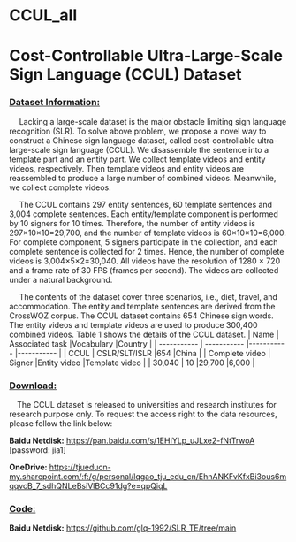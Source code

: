 # CCUL_all
# Cost-Controllable Ultra-Large-Scale Sign Language (CCUL) Dataset

### <u>Dataset Information:</u>
&emsp; Lacking a large-scale dataset is the major obstacle limiting sign language recognition (SLR). To solve above problem, we propose a novel way to construct a Chinese sign language dataset, called cost-controllable ultra-large-scale sign language (CCUL). We disassemble the sentence into a template part and an entity part. We collect template videos and entity videos, respectively. Then template videos and entity videos are reassembled to produce a large number of combined videos. Meanwhile, we collect complete videos.

&emsp; The CCUL contains 297 entity sentences, 60 template sentences and 3,004 complete sentences. Each entity/template component is performed by 10 signers for 10 times. Therefore, the number of entity videos is 297×10×10=29,700, and the number of template videos is 60×10×10=6,000. For complete component, 5 signers participate in the collection, and each complete sentence is collected for 2 times. Hence, the number of complete videos is 3,004×5×2=30,040. All videos have the resolution of 1280 × 720 and a frame rate of 30 FPS (frames per second). The videos are collected under a natural background. 

&emsp; The contents of the dataset cover three scenarios, i.e., diet, travel, and accommodation. The entity and template sentences are derived from the CrossWOZ corpus. The CCUL dataset contains 654 Chinese sign words. The entity videos and template videos are used to produce 300,400 combined videos. Table 1 shows the details of the CCUL dataset.
| Name      | Associated task |Vocabulary |Country |
| ----------- | ----------- |----------- |----------- |
| CCUL     | CSLR/SLT/ISLR       |654       |China       |
| Complete video     | Signer |Entity video |Template video |
| 30,040  | 10        |29,700        |6,000        |

### <u>Download:</u>
&emsp;The CCUL dataset is released to universities and research institutes for research purpose only. To request the access right to the data resources, please follow the link below:

**Baidu Netdisk:** https://pan.baidu.com/s/1EHIYLp_uJLxe2-fNtTrwoA [password: jia1]

**OneDrive:** https://tjueducn-my.sharepoint.com/:f:/g/personal/lqgao_tju_edu_cn/EhnANKFvKfxBi3ous6mqqvcB_7_sdhQNLeBsiVlBCc91dg?e=qpQiqL


### <u>Code:</u>

**Baidu Netdisk:** https://github.com/glq-1992/SLR_TE/tree/main


